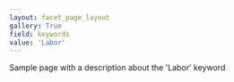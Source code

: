 ```yaml
---
layout: facet_page_layout
gallery: True
field: keywords
value: 'Labor'
---
```


Sample page with a description about the 'Labor' keyword